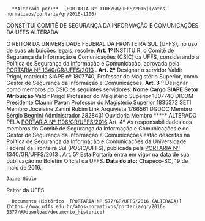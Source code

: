       **Alterada por:**  [PORTARIA Nº 1106/GR/UFFS/2016](/atos-normativos/portaria/gr/2016-1106) 

   CONSTITUI COMITÊ DE SEGURANÇA DA INFORMAÇÃO E COMUNICAÇÕES DA UFFS ALTERADA  

 O REITOR DA UNIVERSIDADE FEDERAL DA FRONTEIRA SUL (UFFS), no uso de suas atribuições legais, resolve:   **Art. 1º** INSTITUIR, o Comitê de Segurança da Informação e Comunicações (CSIC) da UFFS, considerando a Política de Segurança da Informação e Comunicação, aprovada pela [PORTARIA Nº 1340/GR/UFFS/2013](https://www.uffs.edu.br/atos-normativos/portaria/gr/2013-1340)  .   **Art. 2º** Designar o servidor Valdir Prigol, matrícula SIAPE nº 1807740, Professor do Magistério Superior, como Gestor de Segurança da Informação e Comunicações.  **Art. 3**  **º**  Designar como membros do CSIC os seguintes servidores:       **Nome**     **Cargo**     **SIAPE**     **Setor**     **Atribuição**      Valdir Prigol    Professor do Magistério Superior    1807740    DICOM    Presidente      Claunir Pavan    Professor do Magistério Superior    1835372    SETI    Membro      Jocelaine Zanini Rubim Link    Arquivista    1766561    DGDOC    Membro      Sérgio Begnini    Administrador    2828431    Ouvidoria    Membro      ***** ALTERADO PELA [PORTARIA Nº 1106/GR/UFFS/2016](https://www.uffs.edu.br/atos-normativos/portaria/gr/2016-1106)    Art. 4º As responsabilidades dos membros do Comitê de Segurança da Informação e Comunicações e do Gestor de Segurança da Informação e Comunicações estão descritas na Política de Segurança da Informação e Comunicações da Universidade Federal da Fronteira Sul (POSIC/UFFS), publicada pela [PORTARIA Nº 1340/GR/UFFS/2013](https://www.uffs.edu.br/atos-normativos/portaria/gr/2013-1340)  .   Art. 5º Esta Portaria entra em vigor na data de sua publicação no Boletim Oficial da UFFS.      **Data do ato:** Chapecó-SC, 19 de maio de 2016.   
 

    Jaime Giolo   
 Reitor da UFFS 

      Documento Histórico  [PORTARIA Nº 577/GR/UFFS/2016 (ALTERADA)](https://www.uffs.edu.br/atos-normativos/portaria/gr/2016-0577/@@download/documento_historico)     
      